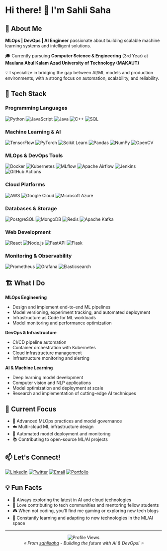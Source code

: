 # Hi there! 👋 I'm Sahli Saha

## 🚀 About Me

**MLOps | DevOps | AI Engineer** passionate about building scalable machine learning systems and intelligent solutions.

🎓 Currently pursuing **Computer Science & Engineering** (3rd Year) at **Maulana Abul Kalam Azad University of Technology (MAKAUT)**

💡 I specialize in bridging the gap between AI/ML models and production environments, with a strong focus on automation, scalability, and reliability.

## 🔧 Tech Stack

### Programming Languages
![Python](https://img.shields.io/badge/Python-3776AB?style=for-the-badge&logo=python&logoColor=white)
![JavaScript](https://img.shields.io/badge/JavaScript-F7DF1E?style=for-the-badge&logo=javascript&logoColor=black)
![Java](https://img.shields.io/badge/Java-ED8B00?style=for-the-badge&logo=java&logoColor=white)
![C++](https://img.shields.io/badge/C%2B%2B-00599C?style=for-the-badge&logo=c%2B%2B&logoColor=white)
![SQL](https://img.shields.io/badge/SQL-4479A1?style=for-the-badge&logo=mysql&logoColor=white)

### Machine Learning & AI
![TensorFlow](https://img.shields.io/badge/TensorFlow-FF6F00?style=for-the-badge&logo=tensorflow&logoColor=white)
![PyTorch](https://img.shields.io/badge/PyTorch-EE4C2C?style=for-the-badge&logo=pytorch&logoColor=white)
![Scikit Learn](https://img.shields.io/badge/scikit--learn-F7931E?style=for-the-badge&logo=scikit-learn&logoColor=white)
![Pandas](https://img.shields.io/badge/pandas-150458?style=for-the-badge&logo=pandas&logoColor=white)
![NumPy](https://img.shields.io/badge/numpy-013243?style=for-the-badge&logo=numpy&logoColor=white)
![OpenCV](https://img.shields.io/badge/OpenCV-27338e?style=for-the-badge&logo=OpenCV&logoColor=white)

### MLOps & DevOps Tools
![Docker](https://img.shields.io/badge/docker-0db7ed?style=for-the-badge&logo=docker&logoColor=white)
![Kubernetes](https://img.shields.io/badge/kubernetes-326ce5?style=for-the-badge&logo=kubernetes&logoColor=white)
![MLflow](https://img.shields.io/badge/MLflow-0194E2?style=for-the-badge&logo=mlflow&logoColor=white)
![Apache Airflow](https://img.shields.io/badge/Apache%20Airflow-017CEE?style=for-the-badge&logo=Apache%20Airflow&logoColor=white)
![Jenkins](https://img.shields.io/badge/jenkins-D24939?style=for-the-badge&logo=jenkins&logoColor=white)
![GitHub Actions](https://img.shields.io/badge/github%20actions-2088FF?style=for-the-badge&logo=github-actions&logoColor=white)

### Cloud Platforms
![AWS](https://img.shields.io/badge/Amazon_AWS-FF9900?style=for-the-badge&logo=amazonaws&logoColor=white)
![Google Cloud](https://img.shields.io/badge/Google_Cloud-4285F4?style=for-the-badge&logo=google-cloud&logoColor=white)
![Microsoft Azure](https://img.shields.io/badge/Microsoft_Azure-0089D0?style=for-the-badge&logo=microsoft-azure&logoColor=white)

### Databases & Storage
![PostgreSQL](https://img.shields.io/badge/PostgreSQL-316192?style=for-the-badge&logo=postgresql&logoColor=white)
![MongoDB](https://img.shields.io/badge/MongoDB-4EA94B?style=for-the-badge&logo=mongodb&logoColor=white)
![Redis](https://img.shields.io/badge/redis-DC382D?style=for-the-badge&logo=redis&logoColor=white)
![Apache Kafka](https://img.shields.io/badge/Apache%20Kafka-000?style=for-the-badge&logo=apachekafka)

### Web Development
![React](https://img.shields.io/badge/react-20232a?style=for-the-badge&logo=react&logoColor=61DAFB)
![Node.js](https://img.shields.io/badge/node.js-6DA55F?style=for-the-badge&logo=node.js&logoColor=white)
![FastAPI](https://img.shields.io/badge/FastAPI-005571?style=for-the-badge&logo=fastapi)
![Flask](https://img.shields.io/badge/flask-000000?style=for-the-badge&logo=flask&logoColor=white)

### Monitoring & Observability
![Prometheus](https://img.shields.io/badge/Prometheus-E6522C?style=for-the-badge&logo=Prometheus&logoColor=white)
![Grafana](https://img.shields.io/badge/grafana-F46800?style=for-the-badge&logo=grafana&logoColor=white)
![Elasticsearch](https://img.shields.io/badge/-ElasticSearch-005571?style=for-the-badge&logo=elasticsearch)

## 🏗️ What I Do

**MLOps Engineering**
- Design and implement end-to-end ML pipelines
- Model versioning, experiment tracking, and automated deployment
- Infrastructure as Code for ML workloads
- Model monitoring and performance optimization

**DevOps & Infrastructure**
- CI/CD pipeline automation
- Container orchestration with Kubernetes
- Cloud infrastructure management
- Infrastructure monitoring and alerting

**AI & Machine Learning**
- Deep learning model development
- Computer vision and NLP applications
- Model optimization and deployment at scale
- Research and implementation of cutting-edge AI techniques


## 🎯 Current Focus

- 🔬 Advanced MLOps practices and model governance
- ☁️ Multi-cloud ML infrastructure design
- 🤖 Automated model deployment and monitoring
- 📚 Contributing to open-source ML/AI projects

## 📫 Let's Connect!

[![LinkedIn](https://img.shields.io/badge/LinkedIn-0077B5?style=for-the-badge&logo=linkedin&logoColor=white)](https://linkedin.com/in/sahlisaha)
[![Twitter](https://img.shields.io/badge/Twitter-1DA1F2?style=for-the-badge&logo=twitter&logoColor=white)](https://twitter.com/sahlisaha)
[![Email](https://img.shields.io/badge/Email-D14836?style=for-the-badge&logo=gmail&logoColor=white)](mailto:sahli.saha@example.com)
[![Portfolio](https://img.shields.io/badge/Portfolio-FF5722?style=for-the-badge&logo=todoist&logoColor=white)](https://sahlisaha.dev)

## 💡 Fun Facts

- 🚀 Always exploring the latest in AI and cloud technologies
- 📖 Love contributing to tech communities and mentoring fellow students
- 🎮 When not coding, you'll find me gaming or exploring new tech blogs
- 🌱 Constantly learning and adapting to new technologies in the ML/AI space

---

<div align="center">
  <img src="https://komarev.com/ghpvc/?username=sahlisaha&color=blueviolet&style=flat-square&label=Profile+Views" alt="Profile Views" />
</div>

<div align="center">
  <i>⭐️ From <a href="https://github.com/sahlisaha">sahlisaha</a> - Building the future with AI & DevOps! ⭐️</i>
</div>
